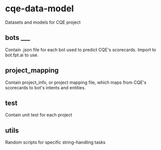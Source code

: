 # cqe-data-model

Datasets and models for CQE project

## bots ___
Contain .json file for each bot used to predict CQE's scorecards. Import to bot.fpt.ai to use.

## project_mapping
Contain project_info, or project mapping file, which maps from CQE's scorecards to bot's intents and entities.

## test
Contain unit test for each project

## utils
Random scripts for specific string-handling tasks